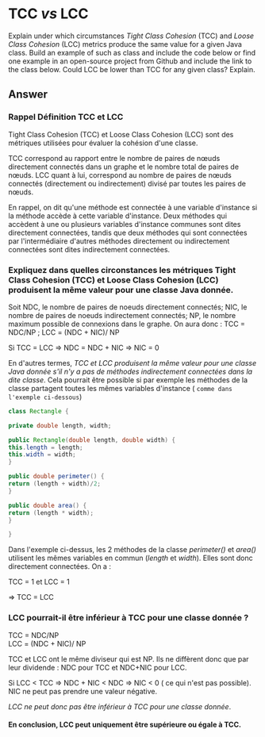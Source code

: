 # TCC *vs* LCC

Explain under which circumstances *Tight Class Cohesion* (TCC) and *Loose Class Cohesion* (LCC) metrics produce the same value for a given Java class. Build an example of such as class and include the code below or find one example in an open-source project from Github and include the link to the class below. Could LCC be lower than TCC for any given class? Explain.

## Answer

### Rappel Définition TCC et LCC 

Tight Class Cohesion (TCC) et Loose Class Cohesion (LCC) sont des métriques utilisées pour évaluer la cohésion d'une classe.

TCC correspond au rapport entre le nombre de paires de nœuds directement
connectés dans un graphe et le nombre total de paires de nœuds.
LCC quant à lui, correspond au nombre de paires de nœuds connectés (directement ou indirectement) divisé par toutes les paires de nœuds.

En rappel, on dit qu'une méthode est connectée à une variable d'instance si la méthode accède à cette variable d'instance.
Deux méthodes qui accèdent à une ou plusieurs variables d'instance communes sont dites directement connectées, tandis que deux méthodes qui sont connectées par l'intermédiaire d'autres méthodes directement ou indirectement connectées sont dites indirectement connectées.


### Expliquez dans quelles circonstances les métriques Tight Class Cohesion (TCC) et Loose Class Cohesion (LCC) produisent la même valeur pour une classe Java donnée.


Soit NDC, le nombre de paires de noeuds directement connectés; NIC, le nombre de paires de noeuds indirectement connectés; NP, le nombre maximum possible de connexions dans le graphe.
On aura donc : 
TCC = NDC/NP    ;     LCC = (NDC + NIC)/ NP

Si TCC = LCC => NDC = NDC + NIC => NIC = 0

En d'autres termes, *TCC et LCC produisent la même valeur pour une classe Java donnée s'il n'y a pas de méthodes indirectement connectées dans la dite classe*.
Cela pourrait être possible si par exemple les méthodes de la classe partagent toutes les mêmes variables d'instance ( `comme dans l'exemple ci-dessous`)

```java
class Rectangle {

private double length, width;

public Rectangle(double length, double width) {
this.length = length;
this.width = width;
}

public double perimeter() {
return (length + width)/2;
}

public double area() {
return (length * width);
}

}
````

Dans l'exemple ci-dessus, les 2 méthodes de la classe _perimeter()_ et _area()_  utilisent les mêmes variables en commun (_length_ et _width_).
Elles sont donc directement connectées.
On a :

TCC = 1 et 
LCC = 1

=> TCC = LCC

### LCC pourrait-il être inférieur à TCC pour une classe donnée ?

TCC = NDC/NP    
LCC = (NDC + NIC)/ NP

TCC et LCC ont le même diviseur qui est NP. Ils ne diffèrent donc que par leur dividende : NDC pour TCC et NDC+NIC pour LCC.

Si LCC < TCC => NDC + NIC < NDC => NIC < 0 ( ce qui n'est pas possible). NIC ne peut pas prendre une valeur négative.

*LCC ne peut donc pas être inférieur à TCC pour une classe donnée*.

#### En conclusion, LCC peut uniquement être supérieure ou égale à TCC.
